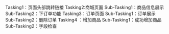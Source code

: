 Tasking1：页面头部跳转链接
Tasking2:商城页面
    Sub-Tasking1：商品信息展示
    Sub-Tasking2：下订单功能
Tasking3：订单页面
    Sub-Tasking1：订单展示
    Sub-Tasking2：删除订单
Tasking4 ：增加商品
    Sub-Tasking1：成功增加商品
    Sub-Tasking2：字段检查
